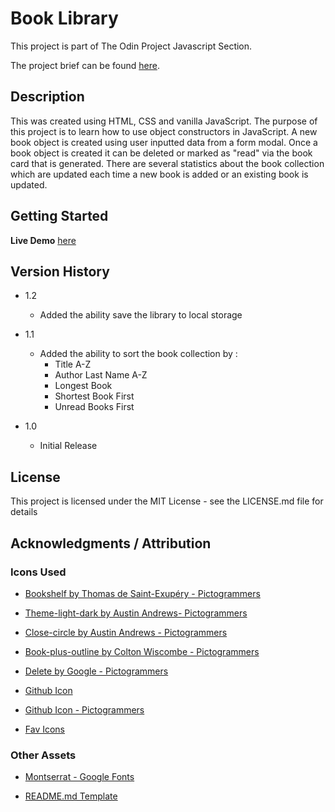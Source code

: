 # Book Library

This project is part of The Odin Project Javascript Section.<br/>

The project brief can be found <a href="https://www.theodinproject.com/lessons/node-path-javascript-library">here</a>.

## Description

This was created using HTML, CSS and vanilla JavaScript. The purpose of this project is to learn how to use object constructors in JavaScript. A new book object is created using user inputted data from a form modal. Once a book object is created it can be deleted or marked as "read" via the book card that is generated. There are several statistics about the book collection which are updated each time a new book is added or an existing book is updated.

## Getting Started

**Live Demo** <a href="https://probableactions.github.io/library/"> here</a>

## Version History

<!-- - 0.2
  - Various bug fixes and optimizations
  - See [commit change]() or See [release history]() -->

- 1.2

  - Added the ability save the library to local storage

- 1.1

  - Added the ability to sort the book collection by :
    - Title A-Z
    - Author Last Name A-Z
    - Longest Book
    - Shortest Book First
    - Unread Books First

- 1.0
  - Initial Release

## License

This project is licensed under the MIT License - see the LICENSE.md file for details

## Acknowledgments / Attribution

### Icons Used

- <a href="https://pictogrammers.com/library/mdi/icon/bookshelf/">Bookshelf by Thomas de Saint-Exupéry - Pictogrammers</a>

- <a href="https://pictogrammers.com/library/mdi/icon/theme-light-dark/">Theme-light-dark by Austin Andrews- Pictogrammers</a>

- <a href="https://pictogrammers.com/library/mdi/icon/close-circle/">Close-circle by Austin Andrews - Pictogrammers</a>

- <a href="https://pictogrammers.com/library/mdi/icon/book-plus-outline/">Book-plus-outline by Colton Wiscombe - Pictogrammers</a>

- <a href="https://pictogrammers.com/library/mdi/icon/delete/">Delete by Google - Pictogrammers</a>

- <a href="https://github.com/logos">Github Icon</a>

- <a href="https://pictogrammers.com/library/mdi/icon/github/">Github Icon - Pictogrammers</a>

- <a href="https://favicon.io/">Fav Icons </a>

### Other Assets

- <a href="https://fonts.google.com/specimen/Montserrat">Montserrat - Google Fonts</a>

- <a href="https://gist.github.com/DomPizzie/7a5ff55ffa9081f2de27c315f5018afc">README.md Template</a>
